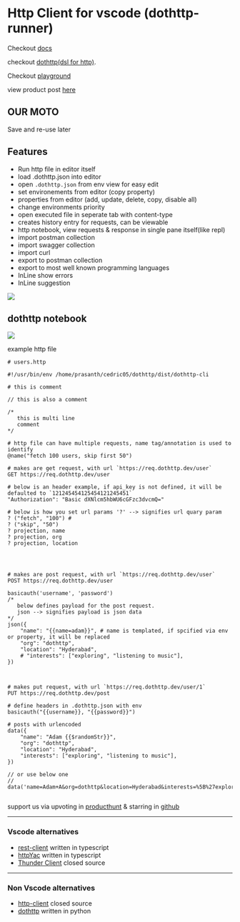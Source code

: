 # Http Client for vscode (dothttp-runner)


Checkout [docs](https://docs.dothttp.dev)

checkout [dothttp(dsl for http)](https://github.com/cedric05/dothttp).

Checkout [playground](http://ghpage.dothttp.dev/)

view product post [here](https://www.producthunt.com/posts/dothttp)

## OUR MOTO

Save and re-use later

## Features

- Run http file in editor itself
- load .dothttp.json into editor
- open `.dothttp.json` from env view for easy edit
- set environements from editor (copy property)
- properties from editor (add, update, delete, copy, disable all)
- change environments priority
- open executed file in seperate tab with content-type
- creates history entry for requests, can be viewable
- http notebook, view requests & response in single pane itself(like repl)
- import postman collection
- import swagger collection
- import curl
- export to postman collection
- export to most well known programming languages
- InLine show errors
- InLine suggestion

<img src="./demo.gif" >


## dothttp notebook

<img src="https://user-images.githubusercontent.com/11557066/117543419-6724f880-b03a-11eb-9b7b-d81db7938fd9.png">

example http file
```
# users.http

#!/usr/bin/env /home/prasanth/cedric05/dothttp/dist/dothttp-cli

# this is comment

// this is also a comment

/*
   this is multi line
   comment
*/

# http file can have multiple requests, name tag/annotation is used to identify
@name("fetch 100 users, skip first 50")

# makes are get request, with url `https://req.dothttp.dev/user`
GET https://req.dothttp.dev/user

# below is an header example, if api_key is not defined, it will be defaulted to `121245454125454121245451`
"Authorization": "Basic dXNlcm5hbWU6cGFzc3dvcmQ="

# below is how you set url params '?' --> signifies url quary param
? ("fetch", "100") #
? ("skip", "50")
? projection, name
? projection, org
? projection, location




# makes are post request, with url `https://req.dothttp.dev/user`
POST https://req.dothttp.dev/user

basicauth('username', 'password')
/*
   below defines payload for the post request.
   json --> signifies payload is json data
*/
json({
    "name": "{{name=adam}}", # name is templated, if spcified via env or property, it will be replaced
    "org": "dothttp",
    "location": "Hyderabad",
    # "interests": ["exploring", "listening to music"],
})



# makes put request, with url `https://req.dothttp.dev/user/1`
PUT https://req.dothttp.dev/post

# define headers in .dothttp.json with env
basicauth("{{username}}, "{{password}}")

# posts with urlencoded
data({
    "name": "Adam {{$randomStr}}",
    "org": "dothttp",
    "location": "Hyderabad",
    "interests": ["exploring", "listening to music"],
})

// or use below one
// data('name=Adam+A&org=dothttp&location=Hyderabad&interests=%5B%27exploring%27%2C+%27listening+to+music%27%5D')


```

support us via upvoting in [producthunt](https://www.producthunt.com/posts/dothttp) & starring in [github](https://github.com/cedric05/dothttp-runner)

-----------
### Vscode alternatives

- [rest-client](https://marketplace.visualstudio.com/items?itemName=humao.rest-client) written in typescript
- [httpYac](https://marketplace.visualstudio.com/items?itemName=anweber.vscode-httpyac)  written in typescript
- [Thunder Client](https://marketplace.visualstudio.com/items?itemName=rangav.vscode-thunder-client) closed source

---------
### Non Vscode alternatives
- [http-client](https://www.jetbrains.com/help/idea/http-client-in-product-code-editor.html)  closed source
- [dothttp](https://github.com/tonsV2/dothttp)  written in python
